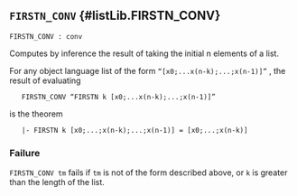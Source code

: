 ## `FIRSTN_CONV` {#listLib.FIRSTN_CONV}


```
FIRSTN_CONV : conv
```



Computes by inference the result of taking the initial n elements of a list.


For any object language list of the form `“[x0;...x(n-k);...;x(n-1)]”` ,
the result of evaluating
    
       FIRSTN_CONV “FIRSTN k [x0;...x(n-k);...;x(n-1)]”
    
is the theorem
    
       |- FIRSTN k [x0;...;x(n-k);...;x(n-1)] = [x0;...;x(n-k)]
    



### Failure

`FIRSTN_CONV tm` fails if `tm` is not of the form described above,
or `k` is greater than the length of the list.
